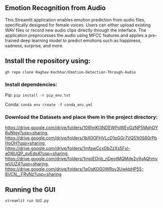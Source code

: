 ## Emotion Recognition from Audio
This Streamlit application enables emotion prediction from audio files, specifically designed for female voices. Users can either upload existing WAV files or record new audio clips directly through the interface. The application preprocesses the audio using MFCC features and applies a pre-trained deep learning model to predict emotions such as happiness, sadness, surprise, and more.

## Install the repository using: 

`gh repo clone Raghav-Kochhar/Emotion-Detection-Through-Audio`

### Install dependencies:

Pip: `pip install -r pip_env.txt`

Conda: `conda env create -f conda_env.yml`

### Download the Datasets and place them in the project directory:
https://drive.google.com/drive/folders/106hnKl3NDEWPoWEyGzNP5MqhDY6uNtgy?usp=sharing, https://drive.google.com/drive/folders/1bX0OFHVLcD1pGGr7VQ51t0S60rPbHoOH?usp=sharing, https://drive.google.com/drive/folders/1mfawCcxDbZzXs5Fxl-a0I6UQP_qvEdsA?usp=sharing, https://drive.google.com/drive/folders/1mpiEDnb_nDeotMQMde2v9vAQhmvwUUZ4?usp=sharing, https://drive.google.com/drive/folders/1qOsKOG0WRsv3UwkbHP55-8VCN__FRyNz?usp=sharing

## Running the GUI

`streamlit run GUI.py`
